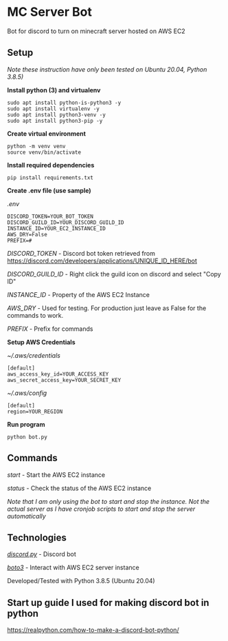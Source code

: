 # MC Server Bot

Bot for discord to turn on minecraft server hosted on AWS EC2

## Setup

*Note these instruction have only been tested on Ubuntu 20.04, Python 3.8.5)*

**Install python (3) and virtualenv**

```
sudo apt install python-is-python3 -y
sudo apt install virtualenv -y
sudo apt install python3-venv -y
sudo apt install python3-pip -y
```

**Create virtual environment**

```
python -m venv venv
source venv/bin/activate
```

**Install required dependencies**

```
pip install requirements.txt
```

**Create .env file (use sample)**

*.env*

```
DISCORD_TOKEN=YOUR_BOT_TOKEN
DISCORD_GUILD_ID=YOUR_DISCORD_GUILD_ID
INSTANCE_ID=YOUR_EC2_INSTANCE_ID
AWS_DRY=False
PREFIX=#
```

*DISCORD_TOKEN* - Discord bot token retrieved from https://discord.com/developers/applications/UNIQUE_ID_HERE/bot

*DISCORD_GUILD_ID* - Right click the guild icon on discord and select "Copy ID"

*INSTANCE_ID* - Property of the AWS EC2 Instance

*AWS_DRY* - Used for testing. For production just leave as False for the commands to work.

*PREFIX* - Prefix for commands


**Setup AWS Credentials**

*~/.aws/credentials*

```
[default]
aws_access_key_id=YOUR_ACCESS_KEY
aws_secret_access_key=YOUR_SECRET_KEY
```

*~/.aws/config*

```
[default]
region=YOUR_REGION
```

**Run program**

```
python bot.py
```

## Commands

*start* - Start the AWS EC2 instance

*status* - Check the status of the AWS EC2 instance

*Note that I am only using the bot to start and stop the instance. Not the actual server as I have cronjob scripts to start and stop the server automatically*


## Technologies

*[discord.py](https://discordpy.readthedocs.io/en/stable/)* - Discord bot

*[boto3](https://boto3.amazonaws.com/v1/documentation/api/latest/index.html)* - Interact with AWS EC2 server instance

Developed/Tested with Python 3.8.5 (Ubuntu 20.04)



## Start up guide I used for making discord bot in python

https://realpython.com/how-to-make-a-discord-bot-python/